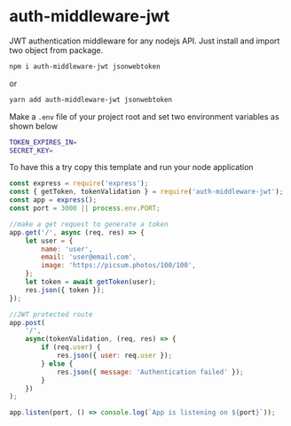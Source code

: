 # auth-middleware-jwt

JWT authentication middleware for any nodejs API. Just install and import two object from package.

```sh
npm i auth-middleware-jwt jsonwebtoken
```

or

```sh
yarn add auth-middleware-jwt jsonwebtoken
```

Make a `.env` file of your project root and set two environment variables as shown below

```sh
TOKEN_EXPIRES_IN=
SECRET_KEY=
```

To have this a try copy this template and run your node application

```js
const express = require('express');
const { getToken, tokenValidation } = require('auth-middleware-jwt');
const app = express();
const port = 3000 || process.env.PORT;

//make a get request to generate a token
app.get('/', async (req, res) => {
    let user = {
        name: 'user',
        email: 'user@email.com',
        image: 'https://picsum.photos/100/100',
    };
    let token = await getToken(user);
    res.json({ token });
});

//JWT protected route
app.post(
    '/',
    async(tokenValidation, (req, res) => {
        if (req.user) {
            res.json({ user: req.user });
        } else {
            res.json({ message: 'Authentication failed' });
        }
    })
);

app.listen(port, () => console.log(`App is listening on ${port}`));
```
